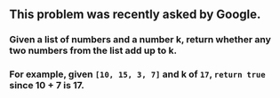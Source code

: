 ## This problem was recently asked by Google.

### Given a list of numbers and a number k, return whether any two numbers from the list add up to k.

### For example, given `[10, 15, 3, 7]` and k of `17`, `return true` since 10 + 7 is 17.